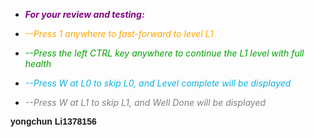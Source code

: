 
+ <font color="purple"><strong><em>For your review and testing:</em></strong></font>


+ <font color="orange"><em>--Press 1 anywhere to fast-forward to level L1</em></font>
+ <font color="grass"><em>--Press the left CTRL key anywhere to continue the L1 level with full health</em></font>
+ <font color="seablue"><em>--Press W at L0 to skip L0, and Level complete will be displayed</em></font>
+ <font color="grey"><em>--Press W at L1 to skip L1, and Well Done will be displayed</em></font>

<font face="Helvetica"><strong></em>yongchun Li1378156</em></strong></font>

